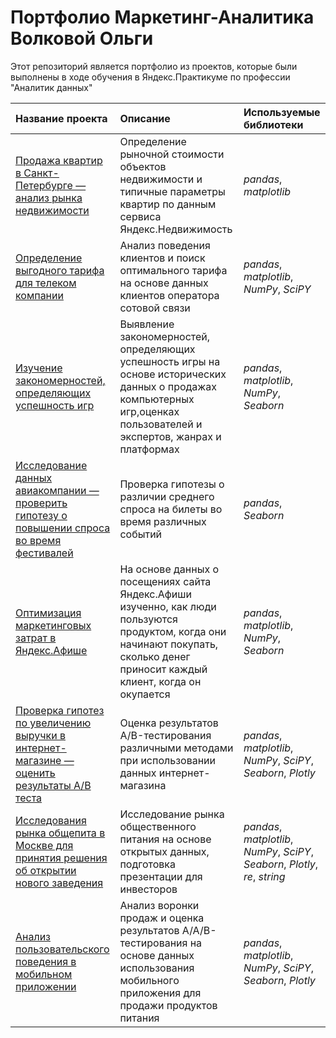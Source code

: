 # Портфолио Маркетинг-Аналитика Волковой Ольги

Этот репозиторий является портфолио из проектов, которые были выполнены в ходе обучения в Яндекс.Практикуме по профессии "Аналитик данных" 

| Название проекта | Описание | Используемые библиотеки | 
| :---------------------- | :---------------------- | :---------------------- |
| [Продажа квартир в Санкт-Петербурге — анализ рынка недвижимости](Spb-realty-analysis) | Определение рыночной стоимости объектов недвижимости и типичные параметры квартир по данным сервиса Яндекс.Недвижимость | *pandas*, *matplotlib*|
| [Определение выгодного тарифа для телеком компании](Telekom-tariff-analysis) | Анализ поведения клиентов и поиск оптимального тарифа на основе данных клиентов оператора сотовой связи | *pandas*, *matplotlib*, *NumPy*, *SciPY*|
| [Изучение закономерностей, определяющих успешность игр](Games_analysis) | Выявление закономерностей, определяющих успешность игры на основе исторических данных о продажах компьютерных игр,оценках пользователей и экспертов, жанрах и платформах   | *pandas*, *matplotlib*, *NumPy*, *Seaborn*|
| [Исследование данных авиакомпании — проверить гипотезу о повышении спроса во время фестивалей](Avia-analysis) | Проверка гипотезы о различии среднего спроса на билеты во время различных событий   | *pandas*, *Seaborn*|
| [Оптимизация маркетинговых затрат в Яндекс.Афише](User-analysis) | На основе данных о посещениях сайта Яндекс.Афиши изученно, как люди пользуются продуктом, когда они начинают покупать, сколько денег приносит каждый клиент, когда он окупается |*pandas*, *matplotlib*, *NumPy*, *Seaborn*|
| [Проверка гипотез по увеличению выручки в интернет-магазине — оценить результаты A/B теста](AB-test) | Оценка результатов A/B-тестирования различными методами при использовании данных интернет-магазина |*pandas*, *matplotlib*, *NumPy*, *SciPY*, *Seaborn*, *Plotly*|
| [Исследования рынка общепита в Москве для принятия решения об открытии нового заведения](Moscow-rest_analysis) | Исследование рынка общественного питания на основе открытых данных, подготовка презентации для инвесторов |*pandas*, *matplotlib*, *NumPy*, *SciPY*, *Seaborn*, *Plotly*, *re*, *string*|
| [Анализ пользовательского поведения в мобильном приложении](App-users-analysis) | Анализ воронки продаж и оценка результатов A/A/B-тестирования на основе данных использования мобильного приложения для продажи продуктов питания |*pandas*, *matplotlib*, *NumPy*, *SciPY*, *Seaborn*, *Plotly*|
